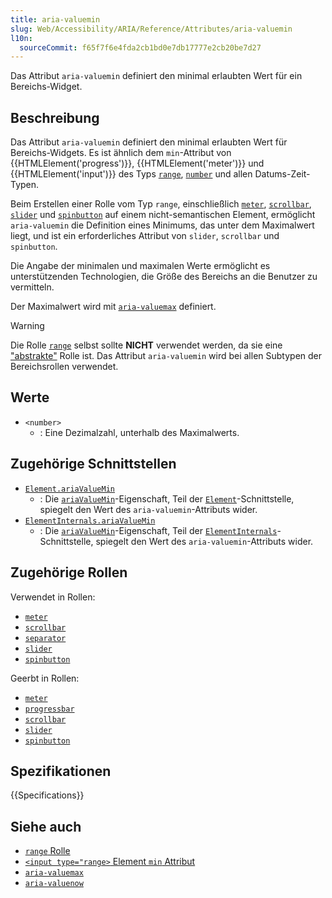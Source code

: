 ```yaml
---
title: aria-valuemin
slug: Web/Accessibility/ARIA/Reference/Attributes/aria-valuemin
l10n:
  sourceCommit: f65f7f6e4fda2cb1bd0e7db17777e2cb20be7d27
---
```


Das Attribut `aria-valuemin` definiert den minimal erlaubten Wert für ein Bereichs-Widget.

## Beschreibung

Das Attribut `aria-valuemin` definiert den minimal erlaubten Wert für Bereichs-Widgets. Es ist ähnlich dem `min`-Attribut von {{HTMLElement('progress')}}, {{HTMLElement('meter')}} und {{HTMLElement('input')}} des Typs [`range`](/de/docs/Web/HTML/Element/input/range), [`number`](/de/docs/Web/HTML/Element/input/number) und allen Datums-Zeit-Typen.

Beim Erstellen einer Rolle vom Typ `range`, einschließlich [`meter`](/de/docs/Web/Accessibility/ARIA/Reference/Roles/meter_role), [`scrollbar`](/de/docs/Web/Accessibility/ARIA/Reference/Roles/scrollbar_role), [`slider`](/de/docs/Web/Accessibility/ARIA/Reference/Roles/slider_role) und [`spinbutton`](/de/docs/Web/Accessibility/ARIA/Reference/Roles/spinbutton_role) auf einem nicht-semantischen Element, ermöglicht `aria-valuemin` die Definition eines Minimums, das unter dem Maximalwert liegt, und ist ein erforderliches Attribut von `slider`, `scrollbar` und `spinbutton`.

Die Angabe der minimalen und maximalen Werte ermöglicht es unterstützenden Technologien, die Größe des Bereichs an die Benutzer zu vermitteln.

Der Maximalwert wird mit [`aria-valuemax`](/de/docs/Web/Accessibility/ARIA/Reference/Attributes/aria-valuemax) definiert.

> [!WARNING]
> Die Rolle [`range`](/de/docs/Web/Accessibility/ARIA/Reference/Roles/range_role) selbst sollte **NICHT** verwendet werden, da sie eine ["abstrakte"](/de/docs/Web/Accessibility/ARIA/Reference/Roles#6._abstract_roles) Rolle ist. Das Attribut `aria-valuemin` wird bei allen Subtypen der Bereichsrollen verwendet.

## Werte

- `<number>`
  - : Eine Dezimalzahl, unterhalb des Maximalwerts.

## Zugehörige Schnittstellen

- [`Element.ariaValueMin`](/de/docs/Web/API/Element/ariaValueMin)
  - : Die [`ariaValueMin`](/de/docs/Web/API/Element/ariaValueMin)-Eigenschaft, Teil der [`Element`](/de/docs/Web/API/Element)-Schnittstelle, spiegelt den Wert des `aria-valuemin`-Attributs wider.
- [`ElementInternals.ariaValueMin`](/de/docs/Web/API/ElementInternals/ariaValueMin)
  - : Die [`ariaValueMin`](/de/docs/Web/API/ElementInternals/ariaValueMin)-Eigenschaft, Teil der [`ElementInternals`](/de/docs/Web/API/ElementInternals)-Schnittstelle, spiegelt den Wert des `aria-valuemin`-Attributs wider.

## Zugehörige Rollen

Verwendet in Rollen:

- [`meter`](/de/docs/Web/Accessibility/ARIA/Reference/Roles/meter_role)
- [`scrollbar`](/de/docs/Web/Accessibility/ARIA/Reference/Roles/scrollbar_role)
- [`separator`](/de/docs/Web/Accessibility/ARIA/Reference/Roles/separator_role)
- [`slider`](/de/docs/Web/Accessibility/ARIA/Reference/Roles/slider_role)
- [`spinbutton`](/de/docs/Web/Accessibility/ARIA/Reference/Roles/spinbutton_role)

Geerbt in Rollen:

- [`meter`](/de/docs/Web/Accessibility/ARIA/Reference/Roles/meter_role)
- [`progressbar`](/de/docs/Web/Accessibility/ARIA/Reference/Roles/progressbar_role)
- [`scrollbar`](/de/docs/Web/Accessibility/ARIA/Reference/Roles/scrollbar_role)
- [`slider`](/de/docs/Web/Accessibility/ARIA/Reference/Roles/slider_role)
- [`spinbutton`](/de/docs/Web/Accessibility/ARIA/Reference/Roles/spinbutton_role)

## Spezifikationen

{{Specifications}}

## Siehe auch

- [`range` Rolle](/de/docs/Web/Accessibility/ARIA/Reference/Roles/range_role)
- [`<input type="range>` Element `min` Attribut](/de/docs/Web/HTML/Element/input/range#min)
- [`aria-valuemax`](/de/docs/Web/Accessibility/ARIA/Reference/Attributes/aria-valuemax)
- [`aria-valuenow`](/de/docs/Web/Accessibility/ARIA/Reference/Attributes/aria-valuenow)
